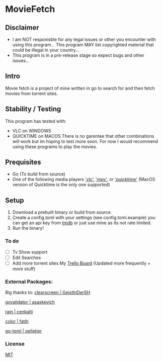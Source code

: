 # MovieFetch

## Disclaimer
- I am NOT responisble for any legal issues or other you encounter with using this program... This program MAY list copyrighted material that could be illegal in your country...
- This program is in a pre-release stage so expect bugs and other issues...

## Intro
Movie fetch is a project of mine written in go to search for and then fetch movies from torrent sites.

## Stability / Testing
This program has tested with:
- VLC on WINDOWS
- QUICKTIME on MACOS
There is no garentee that other combinations will work but im hoping to test more soon.
For now I would recommend using these programs to play the movies.

## Prequisites
- Go (To build from source)
- One of the following media players ['vlc'](https://www.videolan.org/vlc/), ['mpv'](https://mpv.io/), or ['quicktime'](https://support.apple.com/downloads/quicktime) (MacOS version of Quicktime is the only one supported)

## Setup
1. Download a prebuilt binary or build from source. 
1. Create a config.toml with your settings (see config.toml.example) you can get an api key from [tmdb](https://www.themoviedb.org/) or just use mine as its not rate limited.
1. Run the binary!

### To do
- [  ] Tv Show support
- [  ] Edit Searches
- [  ] Add more torrent sites
My [Trello Board](https://trello.com/b/LUevlQih/moviefetch) (Updated more frequently + more stuff)

### External Packages:
Big thanks to:
[clearscreen | GeistInDerSH](github.com/GeistInDerSH/clearscreen)

[govalidator | asaskevich](github.com/asaskevich/govalidator)

[rain        | cenkalti](github.com/cenkalti/rain)

[color       | fatih](github.com/fatih/color)

[go-toml     | pelletier](github.com/pelletier/go-toml)

### License
[MIT](https://github.com/MD5-Hashm/moviefetch/blob/main/LICENSE)